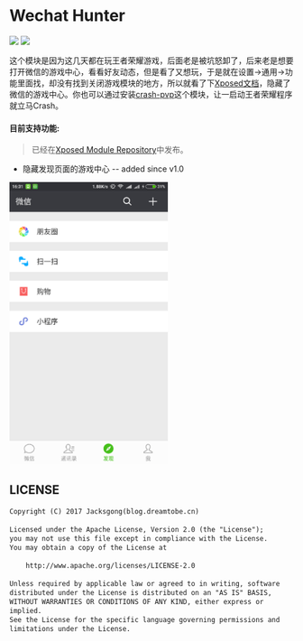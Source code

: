 # Wechat Hunter

![][wechat_hunter_svg]
![][xposed_module_svg]

这个模块是因为这几天都在玩王者荣耀游戏，后面老是被坑怒卸了，后来老是想要打开微信的游戏中心，看看好友动态，但是看了又想玩，于是就在设置->通用->功能里面找，却没有找到关闭游戏模块的地方，所以就看了下[Xposed文档](https://github.com/rovo89/XposedBridge/wiki/Development-tutorial)，隐藏了微信的游戏中心。你也可以通过安装[crash-pvp](https://github.com/Jacksgong/crash-pvp)这个模块，让一启动王者荣耀程序就立马Crash。

#### 目前支持功能:

> 已经在[Xposed Module Repository](http://repo.xposed.info/module/cn.dreamtobe.xposed.wechathunter)中发布。

- 隐藏发现页面的游戏中心 -- added since v1.0

<img src="https://raw.githubusercontent.com/Jacksgong/wechat-hunter/master/arts/no-game.png" height="500px"/>

## LICENSE

```
Copyright (C) 2017 Jacksgong(blog.dreamtobe.cn)

Licensed under the Apache License, Version 2.0 (the "License");
you may not use this file except in compliance with the License.
You may obtain a copy of the License at

    http://www.apache.org/licenses/LICENSE-2.0

Unless required by applicable law or agreed to in writing, software
distributed under the License is distributed on an "AS IS" BASIS,
WITHOUT WARRANTIES OR CONDITIONS OF ANY KIND, either express or implied.
See the License for the specific language governing permissions and
limitations under the License.
```

[xposed_module_svg]: https://img.shields.io/badge/Xposed-Module-orange.svg
[wechat_hunter_svg]: https://img.shields.io/badge/Wechat-Hunter-green.svg
